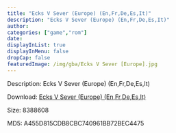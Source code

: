 ```yaml
---
title: "Ecks V Sever (Europe) (En,Fr,De,Es,It)"
description: "Ecks V Sever (Europe) (En,Fr,De,Es,It)"
author: 
categories: ["game","rom"]
date: 
displayInList: true
displayInMenu: false
dropCap: false
featuredImage: /img/gba/Ecks V Sever [Europe].jpg
---
```


Description: Ecks V Sever (Europe) (En,Fr,De,Es,It)

Download: <a style="text-decoration:underline;" href="https://mega.nz/#!yDAyUaZY!d4TJ1Lf-N8rtfV87dWrKNo5KkV_Xkhyqd-GrXQjbijw" target = "_blank" rel = "nofollow" > Ecks V Sever (Europe) (En,Fr,De,Es,It)</a>

Size: 8388608

MD5: A455D815CDB8CBC740961BB72BEC4475

